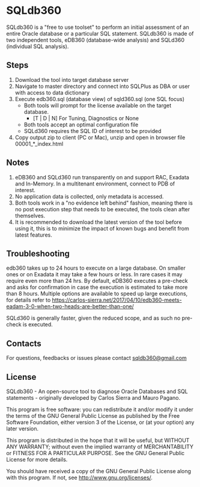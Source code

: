 # SQLdb360

SQLdb360 is a "free to use toolset" to perform an initial assessment of an entire Oracle database or a particular SQL statement.
SQLdb360 is made of two independent tools, eDB360 (database-wide analysis) and SQLd360 (individual SQL analysis).

## Steps

1. Download the tool into target database server
2. Navigate to master directory and connect into SQLPlus as DBA or user with access to data dictionary
3. Execute edb360.sql (database view) of sqld360.sql (one SQL focus)
   - Both tools will prompt for the license available on the target database.
     - [T | D | N] For Tuning, Diagnostics or None
   - Both tools accept an optimal configuration file
   - SQLd360 requires the SQL ID of interest to be provided   
4. Copy output zip to client (PC or Mac), unzip and open in browser file 00001_*_index.html

## Notes

1. eDB360 and SQLd360 run transparently on and support RAC, Exadata and In-Memory. In a multitenant environment, connect to PDB of interest.
2. No application data is collected, only metadata is accessed.
3. Both tools work in a "no evidence left behind" fashion, meaning there is no post execution step that needs to be executed, the tools clean after themselves.
4. It is recommended to download the latest version of the tool before using it, this is to minimize the impact of known bugs and benefit from latest features.

## Troubleshooting

edb360 takes up to 24 hours to execute on a large database. On smaller ones or on Exadata it may take a few hours or less. In rare cases it may require even more than 24 hrs.
By default, eDB360 executes a pre-check and asks for confirmation in case the execution is estimated to take more than 8 hours. 
Multiple options are available to speed up large executions, for details refer to https://carlos-sierra.net/2017/04/10/edb360-meets-eadam-3-0-when-two-heads-are-better-than-one/

SQLd360 is generally faster, given the reduced scope, and as such no pre-check is executed.

## Contacts

For questions, feedbacks or issues please contact sqldb360@gmail.com 

## License
   
  SQLdb360 - An open-source tool to diagnose Oracle Databases and SQL 
  statements - originally developed by Carlos Sierra and Mauro Pagano.

  This program is free software: you can redistribute it and/or modify
  it under the terms of the GNU General Public License as published by
  the Free Software Foundation, either version 3 of the License, or
  (at your option) any later version.

  This program is distributed in the hope that it will be useful,
  but WITHOUT ANY WARRANTY; without even the implied warranty of
  MERCHANTABILITY or FITNESS FOR A PARTICULAR PURPOSE.  See the
  GNU General Public License for more details.

  You should have received a copy of the GNU General Public License
  along with this program.  If not, see <http://www.gnu.org/licenses/>.
